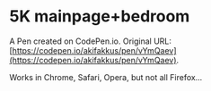 # 5K mainpage+bedroom

A Pen created on CodePen.io. Original URL: [https://codepen.io/akifakkus/pen/vYmQaev](https://codepen.io/akifakkus/pen/vYmQaev).

Works in Chrome, Safari, Opera, but not all Firefox…
